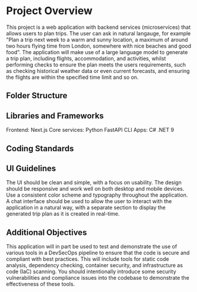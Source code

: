# Project Overview

This project is a web application with backend services (microservices) that allows users to plan trips. The user can ask in natural langauge, for example "Plan a trip next week to a warm and sunny location, a maximum of around two hours flying time from London, somewhere with nice beaches and good food". The application will make use of a large language model to generate a trip plan, including flights, accommodation, and activities, whilst performing checks to ensure the plan meets the users requirements, such as checking historical weather data or even current forecasts, and ensuring the flights are within the specified time limit and so on.

## Folder Structure

## Libraries and Frameworks

Frontend: Next.js
Core services: Python FastAPI
CLI Apps: C# .NET 9

## Coding Standards

## UI Guidelines

The UI should be clean and simple, with a focus on usability. The design should be responsive and work well on both desktop and mobile devices. Use a consistent color scheme and typography throughout the application. A chat interface should be used to allow the user to interact with the application in a natural way, with a separate section to display the generated trip plan as it is created in real-time.

## Additional Objectives

This application will in part be used to test and demonstrate the use of various tools in a DevSecOps pipeline to ensure that the code is secure and compliant with best practices. This will include tools for static code analysis, dependency checking, container security, and infrastructure as code (IaC) scanning. You should intentionally introduce some security vulnerabilities and compliance issues into the codebase to demonstrate the effectiveness of these tools.

